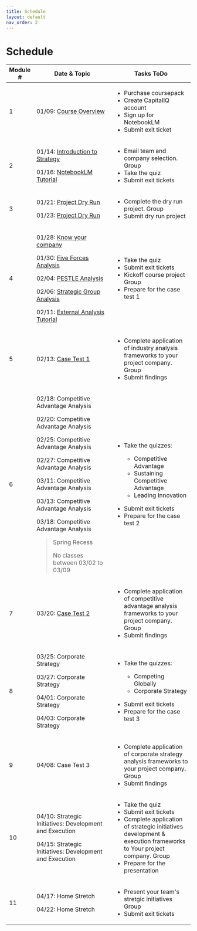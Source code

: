 ```yaml
---
title: Schedule
layout: default
nav_order: 2
---
```

# Schedule

<table style="table-layout: auto; width: 100%;">
  <thead>
    <tr>
      <th style="width: 5%">Module #</th>
      <th style="width: 42%">Date & Topic</th>
      <th>Tasks <span class="label label-red">ToDo</span></th>
    </tr>
  </thead>
  <tbody>
    <tr>
      <td>1</td>
      <td>
        <p><span>01/09</span>: <a href="/topics/overview">Course Overview</a></p>
      </td>
      <td>
        <p>
            <ul>
              <li> Purchase coursepack</li>
              <li> Create CapitalIQ account</li>
              <li> Sign up for NotebookLM</li>
              <li> Submit exit ticket</li>
            </ul>
        </p>
      </td>
    </tr>  
    <tr>
        <td>2</td>
        <td>
          <p>01/14: <a href="/topics/strategy-intro/">Introduction to Strategy</a></p>
          <p>01/16: <a href="/tutorials/notebooklm-guide/index">NotebookLM Tutorial</a></p>
        </td>
        <td>
          <p>
              <ul>
                <li>Email team and company selection. <span class="label label-purple">Group</span></li>
                <li> Take the quiz</li>
                <li> Submit exit tickets</li>
              </ul>
          </p>
        </td>
    </tr>
    <tr>
        <td>3</td>
        <td>
          <p>01/21: <a href= "company-analysis-project/dryrun">Project Dry Run</a></p>
          <p>01/23: <a href= "company-analysis-project/dryrun">Project Dry Run</a></p>
        </td>
        <td>
          <p>
              <ul>
                <li> Complete the dry run project. <span class="label label-purple">Group</span> </li>
                <li> Submit dry run project</li>
              </ul>
          </p>
        </td>
    </tr>
    <tr>
        <td>4</td>
        <td>
          <p>01/28: <a href= "/tutorials/know-your-company">Know your company</a></p>
          <p>01/30: <a href= "/topics/external/5forces">Five Forces Analysis</a></p>
          <p>02/04: <a href= "/topics/external/pestle">PESTLE Analysis</a></p>
          <p>02/06: <a href= "/topics/external/strategic-groups">Strategic Group Analysis</a></p>
          <p>02/11: <a href= "/tutorials/external-analysis/index">External Analysis Tutorial</a></p>
        </td>
        <td>
          <p>
              <ul>
                <li> Take the quiz</li>
                <li> Submit exit tickets</li>
                <li>Kickoff course project <span class="label label-purple">Group</span></li>
                <li>Prepare for the case test 1</li>
              </ul>
          </p>
        </td>
    </tr>
    <tr>
        <td>5</td>
        <td>
          <p>02/13: <a href="casetest/test-1.html">Case Test 1</a></p>
        </td>
        <td>
            <ul>
                <li>Complete application of industry analysis frameworks to your project company. <span class="label label-purple">Group</span></li>
                <li>Submit findings</li>
            </ul>
        </td>
    </tr>
    <tr>
        <td>6</td>
        <td>
          <p>02/18: Competitive Advantage Analysis</p>
          <p>02/20: Competitive Advantage Analysis</p>
          <p>02/25: Competitive Advantage Analysis</p>
          <p>02/27: Competitive Advantage Analysis</p>
          <p>03/11: Competitive Advantage Analysis</p>
          <p>03/13: Competitive Advantage Analysis</p>
          <p>03/18: Competitive Advantage Analysis</p>
          <blockquote class="note-title"><p>Spring Recess</p><p>No classes between 03/02 to 03/09</p></blockquote>
        </td>
        <td>
            <ul>
                <li>
                <p>Take the quizzes:
                    <ul>
                        <li>Competitive Advantage</li>
                        <li>Sustaining Competitive Advantage</li>
                        <li>Leading Innovation</li>
                    </ul>
                </p>
               </li>
                <li>Submit exit tickets</li>
                <li>Prepare for the case test 2</li>
              </ul> 
        </td>
    </tr>
    <tr>
        <td>7</td>
        <td>
          <p>03/20: <a href="casetest/test-2.html">Case Test 2</a></p>
        </td>
        <td>
            <ul>
                <li>Complete application of competitive advantage analysis frameworks to your project company. <span class="label label-purple">Group</span></li>
                <li>Submit findings</li>
            </ul>
        </td>
    </tr>
    <tr>
        <td>8</td>
        <td>
          <p>03/25: Corporate Strategy</p>
          <p>03/27: Corporate Strategy</p>
          <p>04/01: Corporate Strategy</p>
          <p>04/03: Corporate Strategy</p>
        </td>
        <td>
            <ul>
                <li>
                    <p>Take the quizzes:
                        <ul>
                            <li>Competing Globally</li>
                            <li>Corporate Strategy</li>
                        </ul>
                    </p>
                </li>
                <li>Submit exit tickets</li>
                <li>Prepare for the case test 3</li>
            </ul>
        </td>
    </tr>
    <tr>
      <td>9</td>
      <td>
        <p>04/08: Case Test 3</p>
      </td>
      <td>
          <ul>
              <li>Complete application of corporate strategy analysis frameworks to your project company. <span class="label label-purple">Group</span></li>
              <li>Submit findings</li>
          </ul>
      </td>
  </tr>
    <tr>
        <td>10</td>
        <td>
          <p>04/10: Strategic Initiatives: Development and Execution</p>
          <p>04/15: Strategic Initiatives: Development and Execution</p>
        </td>
        <td>
            <ul>
                <li>Take the quiz</li>
                <li>Submit exit tickets</li>
                <li>Complete application of strategic initiatives development & execution frameworks to Your project company. <span class="label label-purple">Group</span></li>
                <li>Prepare for the presentation</li>
            </ul>
        </td>
    </tr>
    <tr>
        <td>11</td>
        <td>
          <p>04/17: Home Stretch</p>
          <p>04/22: Home Stretch</p>
        </td>
        <td>
            <ul>
                <li>Present your team's stretgic initiatives <span class="label label-purple">Group</span></li>
                <li>Submit exit tickets</li>
            </ul>
        </td>
    </tr>
  </tbody>
</table>
